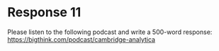 Response 11
==========

Please listen to the following podcast and write a 500-word response: https://bigthink.com/podcast/cambridge-analytica

